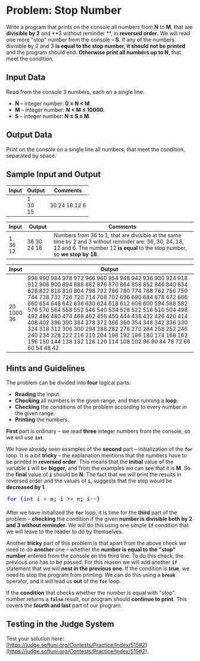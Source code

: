 # Problem: Stop Number

Write a program that prints on the console all numbers from **N** to **M**, that are **divisible by 2** and **3 without reminder **, in **reversed order**. We will read one more "stop" number from the console – **S**. If any of the numbers divisible by 2 and 3 **is equal to the stop number, it should not be printed** and the program should end. **Otherwise print all numbers up to N**, that meet the condition.

## Input Data

Read from the console 3 numbers, each on a single line:
* **N** – integer number: **0 &le; N &lt; M**.
* **M** – integer number: **N &lt; M &le; 10000**.
* **S** – integer number: **N &le; S &le; M**.

## Output Data

Print on the console on a single line all numbers, that meet the condition, separated by space. 

## Sample Input and Output

| Input | Output | Comments |
| --- | --- | --- |
||1<br>30<br>15|30 24 18 12 6|Numbers from 30 to 1, that are divisible at the same time by 2 and 3 without reminder are: 30, 24, 18, 12 and 6. The number 15 **is not equal** to any, so the sequence **continues**.|

| Input | Output | Comments |
| --- | --- | --- |
|1<br>36<br>12|36 30 24 18|Numbers from 36 to 1, that are divisible at the same time by 2 and 3 without reminder are: 36, 30, 24, 18, 12 and 6. The number 12 **is equal** to the stop number, so **we stop by 18**.|

| Input | Output |
| --- | --- |
|20<br>1000<br>36|996 990 984 978 972 966 960 954 948 942 936 930 924 918 912 906 900 894 888 882 876 870 864 858 852 846 840 834 828 822 816 810 804 798 792 786 780 774 768 762 756 750 744 738 732 726 720 714 708 702 696 690 684 678 672 666 660 654 648 642 636 630 624 618 612 606 600 594 588 582 576 570 564 558 552 546 540 534 528 522 516 510 504 498 492 486 480 474 468 462 456 450 444 438 432 426 420 414 408 402 396 390 384 378 372 366 360 354 348 342 336 330 324 318 312 306 300 294 288 282 276 270 264 258 252 246 240 234 228 222 216 210 204 198 192 186 180 174 168 162 156 150 144 138 132 126 120 114 108 102 96 90 84 78 72 66 60 54 48 42|

## Hints and Guidelines

The problem can be divided into **four** logical parts:
* **Reading** the input.
* **Checking** all numbers in the given range, and then running a **loop**.
* **Checking** the conditions of the problem according to every number in the given range.
* **Printing** the numbers.

**First** part is ordinary – we read **three** integer numbers from the console, so we will use **`int`**.

We have already seen examples of the **second** part – initialization of the **`for`** loop. It is a bit **tricky** – the explanation mentions that the numbers have to be printed in **reversed order**. This means that the **initial** value of the variable **`i`** will be **bigger**, and from the examples we can see that it is **M**. So the **final** value of **`i`** should be **N**. The fact that we will print the results in reversed order and the values of **`i`**, suggests that the step would be **decreased by 1**.

![](/assets/chapter-7-exam-preparation-images/04.stop-number-1.png)

After we have initialized the **`for`** loop, it is time for the **third** part of the problem – **checking** the condition if the given **number is divisible both by 2 and 3 without reminder**. We will do this using one simple **`if`** condition that we will leave to the reader to do by themselves.

Another **tricky** part of this problem is that apart from the above check we need to do **another** one – whether the **number is equal to the "stop" number** entered from the console on the third line. To do this check, the previous one has to be passed. For this reason we will add another **`if`** statement that we will **nest in the previous one**. If the condition is **true**, we need to stop the program from printing. We can do this using a **`break`** operator, and it will lead us **out** of the **`for`** loop.
 
If the **condition** that checks whether the number is equal with "stop" number returns a **`false`** result, our program should **continue to print**. This covers the **fourth and last** part of our program.

## Testing in the Judge System

Test your solution here:  [https://judge.softuni.org/Contests/Practice/Index/515#2](https://judge.softuni.org/Contests/Practice/Index/515#2).
